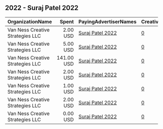 ## 2022 - Suraj Patel 2022 
|OrganizationName|Spent|PayingAdvertiserNames|CreativeUrls|Impressions|Genders|AgeBrackets|CountryCodes|BillingAddresses|CandidateBallotInformation|
|:---|---:|:---|:---|---:|:---|:---|:---|:---|:---|
|Van Ness Creative Strategies LLC|2.00 USD|[Suraj Patel 2022](2022/Suraj_Patel_2022.md)|[0](https://www.snap.com/political-ads/asset/ba54e4aa709f0911e1b56f04f89d23b8dcf6642292f3b3d4be9ccf1806e228ca?mediaType=jpg)|333||18-45|united states|US|Suraj Patel|
|Van Ness Creative Strategies LLC|5.00 USD|[Suraj Patel 2022](2022/Suraj_Patel_2022.md)|[0](https://www.snap.com/political-ads/asset/385c18a1f2d4bda76243e44ef03bdb863f6be988a81cf3e2232b4a5cc6f136fb?mediaType=jpg)|634||18-45|united states|US|Suraj Patel|
|Van Ness Creative Strategies LLC|141.00 USD|[Suraj Patel 2022](2022/Suraj_Patel_2022.md)|[0](https://www.snap.com/political-ads/asset/0a350e97f5512ad2e898810510f369f789e1cc981ae510acef9d1123299e0764?mediaType=mp4)|17,526||18-45|united states|US|Suraj Patel|
|Van Ness Creative Strategies LLC|2.00 USD|[Suraj Patel 2022](2022/Suraj_Patel_2022.md)|[0](https://www.snap.com/political-ads/asset/e8462ecf0cf8574fc53d77463eb4d1e07fa5d998bb3143c91d538627cb263826?mediaType=jpg)|227||18-45|united states|US|Suraj Patel|
|Van Ness Creative Strategies LLC|1.00 USD|[Suraj Patel 2022](2022/Suraj_Patel_2022.md)|[0](https://www.snap.com/political-ads/asset/385c18a1f2d4bda76243e44ef03bdb863f6be988a81cf3e2232b4a5cc6f136fb?mediaType=jpg)|160||18-45|united states|US|Suraj Patel|
|Van Ness Creative Strategies LLC|2.00 USD|[Suraj Patel 2022](2022/Suraj_Patel_2022.md)|[0](https://www.snap.com/political-ads/asset/ba54e4aa709f0911e1b56f04f89d23b8dcf6642292f3b3d4be9ccf1806e228ca?mediaType=jpg)|202||18-45|united states|US|Suraj Patel|
|Van Ness Creative Strategies LLC|0.00 USD|[Suraj Patel 2022](2022/Suraj_Patel_2022.md)|[0](https://www.snap.com/political-ads/asset/e8462ecf0cf8574fc53d77463eb4d1e07fa5d998bb3143c91d538627cb263826?mediaType=jpg)|88||18-45|united states|US|Suraj Patel|

